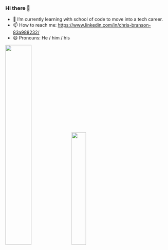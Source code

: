 ### Hi there 👋

- 🌱 I’m currently learning with school of code to move into a tech career.
- 📫 How to reach me: https://www.linkedin.com/in/chris-branson-83a988232/
- 😄 Pronouns: He / him / his

<img align ="centre" width = "40%" src="https://github-readme-stats-chi-gilt.vercel.app/api?username=CoderMrB&show_icons=true&theme=radical"/>
<a align = 'centre' href = "https://www.codewars.com/users/covchris"><img width="30%" src="https://github.r2v.ch/codewars?user=covchris&top_languages=true&hide_clan=true" width="300"></a>




